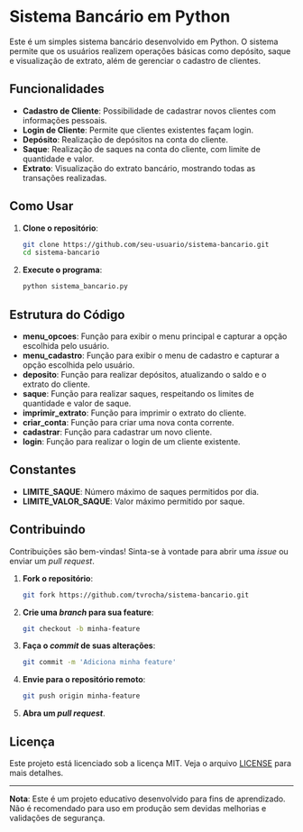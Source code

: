 # Sistema Bancário em Python

Este é um simples sistema bancário desenvolvido em Python. O sistema permite que os usuários realizem operações básicas como depósito, saque e visualização de extrato, além de gerenciar o cadastro de clientes.

## Funcionalidades

- **Cadastro de Cliente**: Possibilidade de cadastrar novos clientes com informações pessoais.
- **Login de Cliente**: Permite que clientes existentes façam login.
- **Depósito**: Realização de depósitos na conta do cliente.
- **Saque**: Realização de saques na conta do cliente, com limite de quantidade e valor.
- **Extrato**: Visualização do extrato bancário, mostrando todas as transações realizadas.

## Como Usar

1. **Clone o repositório**:
    ```sh
    git clone https://github.com/seu-usuario/sistema-bancario.git
    cd sistema-bancario
    ```

2. **Execute o programa**:
    ```sh
    python sistema_bancario.py
    ```

## Estrutura do Código

- **menu_opcoes**: Função para exibir o menu principal e capturar a opção escolhida pelo usuário.
- **menu_cadastro**: Função para exibir o menu de cadastro e capturar a opção escolhida pelo usuário.
- **deposito**: Função para realizar depósitos, atualizando o saldo e o extrato do cliente.
- **saque**: Função para realizar saques, respeitando os limites de quantidade e valor de saque.
- **imprimir_extrato**: Função para imprimir o extrato do cliente.
- **criar_conta**: Função para criar uma nova conta corrente.
- **cadastrar**: Função para cadastrar um novo cliente.
- **login**: Função para realizar o login de um cliente existente.

## Constantes

- **LIMITE_SAQUE**: Número máximo de saques permitidos por dia.
- **LIMITE_VALOR_SAQUE**: Valor máximo permitido por saque.

## Contribuindo

Contribuições são bem-vindas! Sinta-se à vontade para abrir uma _issue_ ou enviar um _pull request_.

1. **Fork o repositório**:
    ```sh
    git fork https://github.com/tvrocha/sistema-bancario.git
    ```

2. **Crie uma _branch_ para sua feature**:
    ```sh
    git checkout -b minha-feature
    ```

3. **Faça o _commit_ de suas alterações**:
    ```sh
    git commit -m 'Adiciona minha feature'
    ```

4. **Envie para o repositório remoto**:
    ```sh
    git push origin minha-feature
    ```

5. **Abra um _pull request_**.

## Licença

Este projeto está licenciado sob a licença MIT. Veja o arquivo [LICENSE](LICENSE) para mais detalhes.

---

**Nota**: Este é um projeto educativo desenvolvido para fins de aprendizado. Não é recomendado para uso em produção sem devidas melhorias e validações de segurança.
